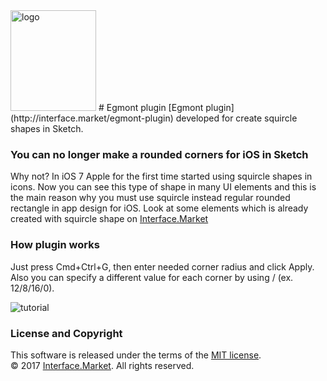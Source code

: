<img src="https://www.dropbox.com/s/fly8v3yquzbavvy/logo.png?raw=1" width="137" height="161" alt="logo"/>
# Egmont plugin
[Egmont plugin](http://interface.market/egmont-plugin) developed for create squircle shapes in Sketch.


### You can no longer make a rounded corners for iOS in Sketch
Why not? In iOS 7 Apple for the first time started using squircle shapes in icons. Now you can see this type of shape in many UI elements and this is the main reason why you must use squircle instead regular rounded rectangle in app design for iOS. Look at some elements which is already created with squircle shape on [Interface.Market](http://interface.market/egmont-plugin)


### How plugin works
Just press Cmd+Ctrl+G, then enter needed corner radius and click Apply. Also you can specify a different value for each corner by using / (ex. 12/8/16/0).

<img src="https://www.dropbox.com/s/yl9e9oc2rac0zd2/howWorks.png?raw=1" alt="tutorial"/>


### License and Copyright
This software is released under the terms of the [MIT license](https://github.com/svg/svgo/blob/master/LICENSE).</br>
© 2017 [Interface.Market](http://interface.market). All rights reserved.
